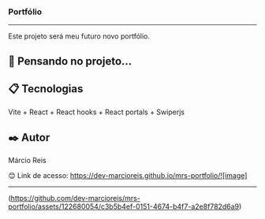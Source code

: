 ### Portfólio

---

Este projeto será meu futuro novo portfólio.

## 🚀 Pensando no projeto...

## 📋 Tecnologias
Vite + React + React hooks + React portals + Swiperjs

## ✒️ Autor
Márcio Reis

😊 Link de acesso: https://dev-marcioreis.github.io/mrs-portfolio/![image]


---
(https://github.com/dev-marcioreis/mrs-portfolio/assets/122680054/c3b5b4ef-0151-4674-b4f7-a2e8f782d6a9)
